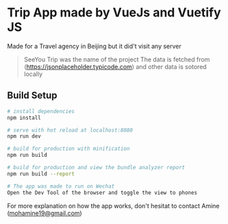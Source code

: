 # Trip App made by VueJs and Vuetify JS

Made for a Travel agency in Beijing but it did't visit any server 

> SeeYou Trip was the name of the project
> The data is fetched from (https://jsonplaceholder.typicode.com) and other data is sotored locally

## Build Setup

``` bash
# install dependencies
npm install

# serve with hot reload at localhost:8080
npm run dev

# build for production with minification
npm run build

# build for production and view the bundle analyzer report
npm run build --report

# The app was made to run on Wechat
Open the Dev Tool of the browser and toggle the view to phones
```

For more explanation on how the app works, don't hesitat to contact Amine (mohamine19@gmail.com)
